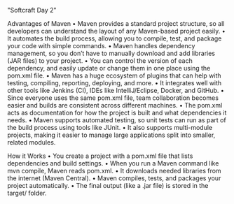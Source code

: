 "Softcraft Day 2" 

Advantages of Maven
• Maven provides a standard project structure, so all developers can understand the layout of any Maven-based project easily.
• It automates the build process, allowing you to compile, test, and package your code with simple commands.
• Maven handles dependency management, so you don’t have to manually download and add libraries (JAR files) to your project.
• You can control the version of each dependency, and easily update or change them in one place using the pom.xml file.
• Maven has a huge ecosystem of plugins that can help with testing, compiling, reporting, deploying, and more.
• It integrates well with other tools like Jenkins (CI), IDEs like IntelliJ/Eclipse, Docker, and GitHub.
• Since everyone uses the same pom.xml file, team collaboration becomes easier and builds are consistent across different machines.
• The pom.xml acts as documentation for how the project is built and what dependencies it needs.
• Maven supports automated testing, so unit tests can run as part of the build process using tools like JUnit.
• It also supports multi-module projects, making it easier to manage large applications split into smaller, related modules.

How it Works
• You create a project with a pom.xml file that lists dependencies and build settings.
• When you run a Maven command like mvn compile, Maven reads pom.xml.
• It downloads needed libraries from the internet (Maven Central).
• Maven compiles, tests, and packages your project automatically.
• The final output (like a .jar file) is stored in the target/ folder.
